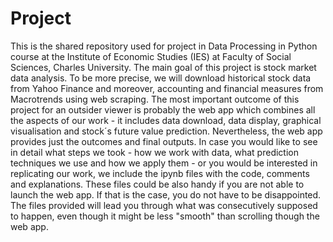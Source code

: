 # Project
This is the shared repository used for project in Data Processing in Python course at the Institute of Economic Studies (IES) at Faculty of Social Sciences, Charles University. The main goal of this project is stock market data analysis. 
To be more precise, we will download historical stock data from Yahoo Finance and moreover, accounting and financial measures from Macrotrends using web scraping. 
The most important outcome of this project for an outsider viewer is probably the web app which combines all the aspects of our work - it includes data download, data display, graphical visualisation and stock´s future value prediction. Nevertheless, the web app provides just the outcomes and final outputs. In case you would like to see in detail what steps we took - how we work with data, what prediction techniques we use and how we apply them - or you would be interested in replicating our work, we include the ipynb files with the code, comments and explanations. These files could be also handy if you are not able to launch the web app. If that is the case, you do not have to be disappointed. The files provided will lead you through what was consecutively supposed to happen, even though it might be less "smooth" than scrolling though the web app.  
